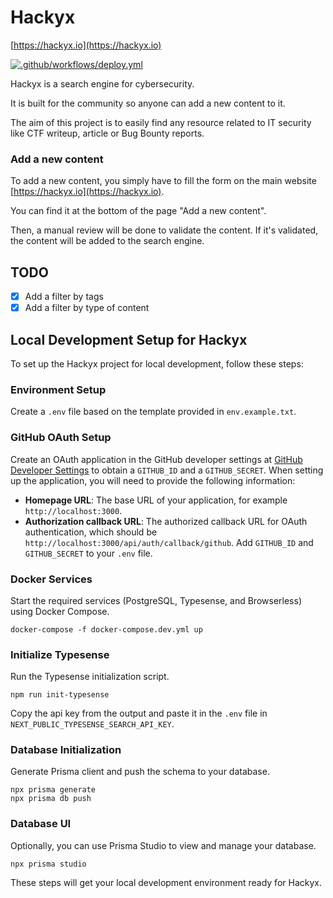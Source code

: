 # Hackyx

[https://hackyx.io](https://hackyx.io)

[![.github/workflows/deploy.yml](https://github.com/Aituglo/hackyx/actions/workflows/deploy.yml/badge.svg)](https://github.com/Aituglo/hackyx/actions/workflows/deploy.yml)

Hackyx is a search engine for cybersecurity.

It is built for the community so anyone can add a new content to it.

The aim of this project is to easily find any resource related to IT security like CTF writeup, article or Bug Bounty reports.

### Add a new content

To add a new content, you simply have to fill the form on the main website [https://hackyx.io](https://hackyx.io).

You can find it at the bottom of the page "Add a new content".

Then, a manual review will be done to validate the content. If it's validated, the content will be added to the search engine.

## TODO

- [x] Add a filter by tags
- [x] Add a filter by type of content

## Local Development Setup for Hackyx
To set up the Hackyx project for local development, follow these steps:
### Environment Setup
Create a `.env` file based on the template provided in `env.example.txt`.
### GitHub OAuth Setup
Create an OAuth application in the GitHub developer settings at [GitHub Developer Settings](https://github.com/settings/developers) to obtain a `GITHUB_ID` and a `GITHUB_SECRET`. When setting up the application, you will need to provide the following information:
- **Homepage URL**: The base URL of your application, for example `http://localhost:3000`.
- **Authorization callback URL**: The authorized callback URL for OAuth authentication, which should be `http://localhost:3000/api/auth/callback/github`.
Add `GITHUB_ID` and `GITHUB_SECRET` to your `.env` file.
### Docker Services
Start the required services (PostgreSQL, Typesense, and Browserless) using Docker Compose.
```
docker-compose -f docker-compose.dev.yml up
```
### Initialize Typesense
Run the Typesense initialization script.
```
npm run init-typesense
```
Copy the api key from the output and paste it in the `.env` file in `NEXT_PUBLIC_TYPESENSE_SEARCH_API_KEY`.
### Database Initialization 
Generate Prisma client and push the schema to your database.
```
npx prisma generate
npx prisma db push
```
### Database UI
Optionally, you can use Prisma Studio to view and manage your database.
```
npx prisma studio
```

These steps will get your local development environment ready for Hackyx.
